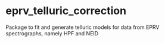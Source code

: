 # eprv_telluric_correction
 Package to fit and generate telluric models for data from EPRV spectrographs, namely HPF and NEID
